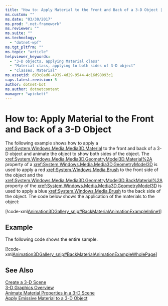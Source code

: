 ```yaml
---
title: "How to: Apply Material to the Front and Back of a 3-D Object | Microsoft Docs"
ms.custom: ""
ms.date: "03/30/2017"
ms.prod: ".net-framework"
ms.reviewer: ""
ms.suite: ""
ms.technology: 
  - "dotnet-wpf"
ms.tgt_pltfrm: ""
ms.topic: "article"
helpviewer_keywords: 
  - "3-D objects, applying Material class"
  - "Material class, applying to both sides of 3-D object"
  - "classes, Material"
ms.assetid: d93c8ad6-4939-4d29-9544-4d16d98093c1
caps.latest.revision: 5
author: dotnet-bot
ms.author: dotnetcontent
manager: "wpickett"
---
```

# How to: Apply Material to the Front and Back of a 3-D Object
The following example shows how to apply a <xref:System.Windows.Media.Media3D.Material> to the front and back of a 3-D object and animate the object to show both sides of the object. The <xref:System.Windows.Media.Media3D.GeometryModel3D.Material%2A> property of a <xref:System.Windows.Media.Media3D.GeometryModel3D> is used to apply a red <xref:System.Windows.Media.Brush> to the front side of the object and the <xref:System.Windows.Media.Media3D.GeometryModel3D.BackMaterial%2A> property of the <xref:System.Windows.Media.Media3D.GeometryModel3D> is used to apply a blue <xref:System.Windows.Media.Brush> to the back side of the object. The code below shows the application of the materials to the object:  
  
 [!code-xml[Animation3DGallery_snip#BackMaterialAnimationExampleInline1](../../../../samples/snippets/csharp/VS_Snippets_Wpf/Animation3DGallery_snip/CS/BackMaterialAnimationExample.xaml#backmaterialanimationexampleinline1)]  
  
## Example  
 The following code shows the entire sample.  
  
 [!code-xml[Animation3DGallery_snip#BackMaterialAnimationExampleWholePage](../../../../samples/snippets/csharp/VS_Snippets_Wpf/Animation3DGallery_snip/CS/BackMaterialAnimationExample.xaml#backmaterialanimationexamplewholepage)]  
  
## See Also  
 [Create a 3-D Scene](../../../../docs/framework/wpf/graphics-multimedia/how-to-create-a-3-d-scene.md)   
 [3-D Graphics Overview](../../../../docs/framework/wpf/graphics-multimedia/3-d-graphics-overview.md)   
 [Animate Material Properties in a 3-D Scene](../../../../docs/framework/wpf/graphics-multimedia/how-to-animate-material-properties-in-a-3-d-scene.md)   
 [Apply Emissive Material to a 3-D Object](../../../../docs/framework/wpf/graphics-multimedia/how-to-apply-emissive-material-to-a-3-d-object.md)